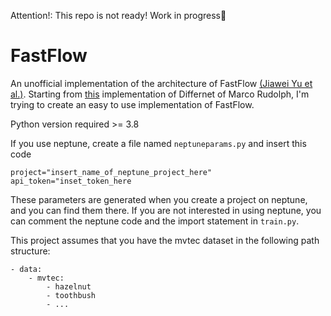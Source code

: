 Attention!: This repo is not ready! Work in progress🚧
# FastFlow

An unofficial implementation of the architecture of FastFlow [(Jiawei Yu et al.)](https://arxiv.org/pdf/2111.07677v2.pdf).
Starting from [this](https://github.com/marco-rudolph/differnet) implementation of Differnet of Marco Rudolph, I'm trying to create an easy to use implementation of FastFlow.

Python version required >= 3.8

If you use neptune, create a file named `neptuneparams.py` and insert this code
```
project="insert_name_of_neptune_project_here"
api_token="inset_token_here
```
These parameters are generated when you create a project on neptune, and you can find them there.
If you are not interested in using neptune, you can comment the neptune code and the import statement in `train.py`.

This project assumes that you have the mvtec dataset in the following path structure:
```
- data:
    - mvtec:
        - hazelnut
        - toothbush
        - ...
```
